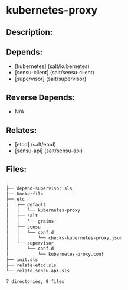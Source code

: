 # kubernetes-proxy

## Description:



## Depends:

  -  [kubernetes] (salt/kubernetes)
  -  [sensu-client] (salt/sensu-client)
  -  [supervisor] (salt/supervisor)

## Reverse Depends:

  -  N/A

## Relates:

  -  [etcd] (salt/etcd)
  -  [sensu-api] (salt/sensu-api)

## Files:

```bash
.
├── depend-supervisor.sls
├── Dockerfile
├── etc
│   ├── default
│   │   └── kubernetes-proxy
│   ├── salt
│   │   └── grains
│   ├── sensu
│   │   └── conf.d
│   │       └── checks-kubernetes-proxy.json
│   └── supervisor
│       └── conf.d
│           └── kubernetes-proxy.conf
├── init.sls
├── relate-etcd.sls
└── relate-sensu-api.sls

7 directories, 9 files
```
